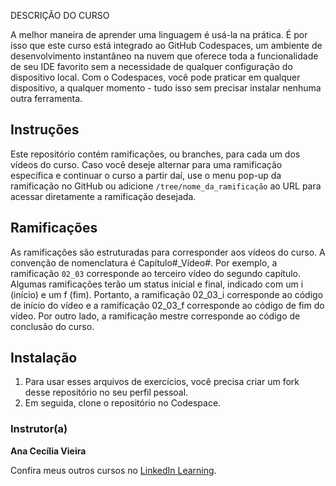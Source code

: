 

DESCRIÇÃO DO CURSO 

A melhor maneira de aprender uma linguagem é usá-la na prática. É por isso que este curso está integrado ao GitHub Codespaces, um ambiente de desenvolvimento instantâneo na nuvem que oferece toda a funcionalidade de seu IDE favorito sem a necessidade de qualquer configuração do dispositivo local. Com o Codespaces, você pode praticar em qualquer dispositivo, a qualquer momento - tudo isso sem precisar instalar nenhuma outra ferramenta.

## Instruções 
Este repositório contém ramificações, ou branches, para cada um dos vídeos do curso. Caso você deseje alternar para uma ramificação específica e continuar o curso a partir daí, use o menu pop-up da ramificação no GitHub ou adicione `/tree/nome_da_ramificação` ao URL para acessar diretamente a ramificação desejada. 

## Ramificações 
As ramificações são estruturadas para corresponder aos vídeos do curso. A convenção de nomenclatura é Capítulo#_Vídeo#. Por exemplo, a ramificação `02_03` corresponde ao terceiro vídeo do segundo capítulo. Algumas ramificações terão um status inicial e final, indicado com um i (início) e um f (fim). Portanto, a ramificação 02_03_i corresponde ao código de início do vídeo e a ramificação 02_03_f corresponde ao código de fim do vídeo. Por outro lado, a ramificação mestre corresponde ao código de conclusão do curso. 

## Instalação
1. Para usar esses arquivos de exercícios, você precisa criar um fork desse repositório no seu perfil pessoal.
2. Em seguida, clone o repositório no Codespace.

### Instrutor(a)

**Ana Cecília Vieira**

Confira meus outros cursos no [LinkedIn Learning](https://www.linkedin.com/learning/instructors/ana-cecilia-vieira).

[0]: # (Replace these placeholder URLs with actual course URLs)
[lil-course-url]: https://www.linkedin.com/learning/python-para-nao-programadores/
[lil-thumbnail-url]: https://media.licdn.com/dms/image/D560DAQEMUJvtBnkGlg/learning-public-crop_675_1200/0/1706864471876?e=2147483647&v=beta&t=Cb4Lsnyi7JaALRAPmUqGhvC02Yi7XOADhgNEBXzMfKc


[1]: # (End of BP-Instruction ###############################################################################################)

